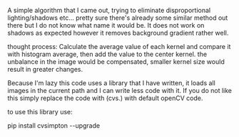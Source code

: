 A simple algorithm that I came out, trying to eliminate disproportional lighting/shadows etc... 
pretty sure there's already some similar method out there but I do not know what name it would be.
It does not work on shadows as expected however it removes background gradient rather well.

thought process: Calculate the average value of each kernel and compare it with histogram average,
then add the value to the center kernel. the unbalance in the image would be compensated, smaller kernel size would result in greater changes.

Because I'm lazy this code uses a library that I have written, it loads all images in the current path and I can write less code with it.
If you do not like this simply replace the code with (cvs.) with default openCV code.

to use this library use:

pip install cvsimpton  --upgrade
